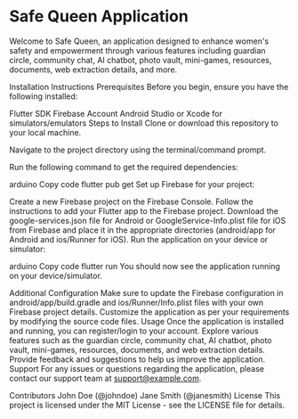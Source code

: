 # Safe Queen Application

Welcome to Safe Queen, an application designed to enhance women's safety and empowerment through various features including guardian circle, community chat, AI chatbot, photo vault, mini-games, resources, documents, web extraction details, and more.

Installation Instructions
Prerequisites
Before you begin, ensure you have the following installed:

Flutter SDK
Firebase Account
Android Studio or Xcode for simulators/emulators
Steps to Install
Clone or download this repository to your local machine.

Navigate to the project directory using the terminal/command prompt.

Run the following command to get the required dependencies:

arduino
Copy code
flutter pub get
Set up Firebase for your project:

Create a new Firebase project on the Firebase Console.
Follow the instructions to add your Flutter app to the Firebase project.
Download the google-services.json file for Android or GoogleService-Info.plist file for iOS from Firebase and place it in the appropriate directories (android/app for Android and ios/Runner for iOS).
Run the application on your device or simulator:

arduino
Copy code
flutter run
You should now see the application running on your device/simulator.

Additional Configuration
Make sure to update the Firebase configuration in android/app/build.gradle and ios/Runner/Info.plist files with your own Firebase project details.
Customize the application as per your requirements by modifying the source code files.
Usage
Once the application is installed and running, you can register/login to your account.
Explore various features such as the guardian circle, community chat, AI chatbot, photo vault, mini-games, resources, documents, and web extraction details.
Provide feedback and suggestions to help us improve the application.
Support
For any issues or questions regarding the application, please contact our support team at support@example.com.

Contributors
John Doe (@johndoe)
Jane Smith (@janesmith)
License
This project is licensed under the MIT License - see the LICENSE file for details.
